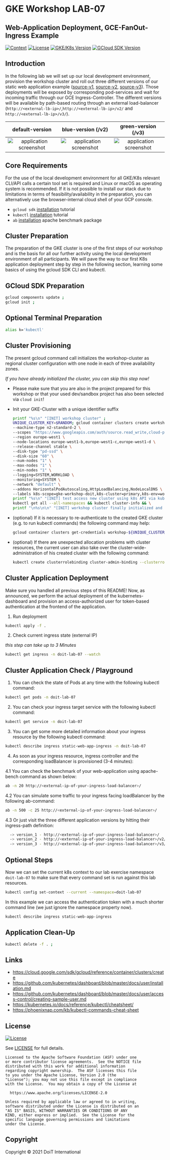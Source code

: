 # GKE Workshop LAB-07

## Web-Application Deployment, GCE-FanOut-Ingress Example

[![Context](https://img.shields.io/badge/GKE%20Fundamentals-1-blue.svg)](#)
[![License](https://img.shields.io/badge/License-Apache%202.0-blue.svg)](https://opensource.org/licenses/Apache-2.0)
[![GKE/K8s Version](https://img.shields.io/badge/k8s%20version-1.18.20-blue.svg)](#)
[![GCloud SDK Version](https://img.shields.io/badge/gcloud%20version-359.0.0-blue.svg)](#)

## Introduction

In the following lab we will set up our local development environment, provision the workshop cluster and roll out three different versions of our static web application example ([source-v1](https://github.com/doitintl/labs-web-app-static), [source-v2](https://github.com/doitintl/labs-web-app-static-blue), [source-v3](https://github.com/doitintl/labs-web-app-static-green)). Those deployments will be exposed by corresponding pod-services and wait for incoming traffic through our GCE Ingress-Controller. The different versions will be available by path-based routing through an external load-balancer (`http://<external-lb-ip>/`,`http://<external-lb-ip>/v2/` and `http://<external-lb-ip>/v3/`). 

default-version | blue-version (/v2) | green-version (/v3)
:-------------------------:|:-------------------------:|:-------------------------:
![application screenshot](../.github/media/lab-07-screenshot-small-v1.png) |  ![application screenshot](../.github/media/lab-07-screenshot-small-v2.png) | ![application screenshot](../.github/media/lab-07-screenshot-small-v3.png)

## Core Requirements

For the use of the local development environment for all GKE/K8s relevant CLI/API calls a certain tool set is required and Linux or macOS as operating system is recommended. If it is not possible to install our stack due to limitations in terms of feasibility/availability in the preparation, you can alternatively use the browser-internal cloud shell of your GCP console.

- `gcloud sdk` [installation](https://cloud.google.com/sdk/docs/install) tutorial
- `kubectl` [installation](https://kubernetes.io/docs/tasks/tools/) tutorial
- `ab` [installation](https://packages.debian.org/stretch/apache2-utils) apache benchmark package

## Cluster Preparation

The preparation of the GKE cluster is one of the first steps of our workshop and is the basis for all our further activity using the local development environment of all participants. We will pave the way to our first K8s application deployment step by step in the following section, learning some basics of using the gcloud SDK CLI and kubectl.

## GCloud SDK Preparation
```bash
gcloud components update ;
gcloud init ;
```

## Optional Terminal Preparation
```bash
alias k='kubectl'
```

## Cluster Provisioning

The present gcloud command call initializes the workshop-cluster as regional cluster configuration with one node in each of three availability zones.

_If you have already initialized the cluster, you can skip this step now!_

- Please make sure that you are also in the project prepared for this workshop or that your used dev/sandbox project has also been selected via `cloud init`!

- Init your GKE-Cluster with a unique identifier suffix

    ```bash
    printf "%s\n" "[INIT] workshop cluster" ;
    UNIQUE_CLUSTER_KEY=$RANDOM; gcloud container clusters create workshop-${UNIQUE_CLUSTER_KEY} \
    --machine-type n2-standard-2 \
    --scopes "https://www.googleapis.com/auth/source.read_write,cloud-platform" \
    --region europe-west1 \
    --node-locations europe-west1-b,europe-west1-c,europe-west1-d \
    --release-channel stable \
    --disk-type "pd-ssd" \
    --disk-size "60" \
    --num-nodes "1" \
    --max-nodes "1" \
    --min-nodes "1" \
    --logging=SYSTEM,WORKLOAD \
    --monitoring=SYSTEM \
    --network "default" \
    --addons HorizontalPodAutoscaling,HttpLoadBalancing,NodeLocalDNS \
    --labels k8s-scope=gke-workshop-doit,k8s-cluster=primary,k8s-env=workshop && \
    printf "%s\n" "[INIT] test access new cluster using k8s API via kubectl" ; \
    kubectl get all --all-namespaces && kubectl cluster-info && \
    printf "\n%s\n\n" "[INIT] workshop cluster finally initialized and available by ID -> [ workshop-${UNIQUE_CLUSTER_KEY} ] <-" ;
    ```

- (optional) If it is necessary to re-authenticate to the created GKE cluster (e.g. to run kubectl commands) the following command may help:

    ```bash
    gcloud container clusters get-credentials workshop-${UNIQUE_CLUSTER_KEY}
    ```

- (optional) If there are unexpected allocation problems with cluster resources, the current user can also take over the cluster-wide-administration of his created cluster with the following command:

    ```bash
    kubectl create clusterrolebinding cluster-admin-binding --clusterrole=cluster-admin --user=$(gcloud config get-value account)
    ```

## Cluster Application Deployment

Make sure you handled all previous steps of this README! Now, as announced, we perform the actual deployment of the kubernetes-dashboard and provision an access-authorized user for token-based authentication at the frontend of the application.

1. Run deployment
  ```bash
  kubectl apply -f . 
  ```

2. Check current ingress state (external IP)

  _this step can take up to 3 Minutes_

  ```bash
  kubectl get ingress -n doit-lab-07 --watch
  ```

## Cluster Application Check / Playground

1. You can check the state of Pods at any time with the following kubectl command:
  ```bash
  kubectl get pods -n doit-lab-07
  ```

2. You can check your ingress target service with the following kubectl command:
  ```bash
  kubectl get service -n doit-lab-07
  ```

3. You can get some more detailed information about your ingress resource by the following kubectl command:
  ```bash
  kubectl describe ingress static-web-app-ingress -n doit-lab-07
  ```

4. As soon as your ingress resource, ingress controller and the corresponding loadBalancer is provisioned (3-4 minutes):

4.1 You can check the benchmark of your web-application using apache-bench command as shown below:
  ```bash
  ab -n 20 http://<external-ip-of-your-ingress-load-balancer>/
  ```

4.2 You can simulate some traffic to your ingress facing loadBalancer by the following ab-command:
  ```bash
  ab -n 500 -c 25 http://<external-ip-of-your-ingress-load-balancer>/
  ```

4.3 Or just visit the three different application versions by hitting their ingress-path definition:
  ```bash
    -> version_1 - http://<external-ip-of-your-ingress-load-balancer>/
    -> version_2 - http://<external-ip-of-your-ingress-load-balancer>/v2/
    -> version_3 - http://<external-ip-of-your-ingress-load-balancer>/v3/
  ```

## Optional Steps

Now we can set the current k8s context to our lab exercise namespace `doit-lab-07` to make sure that every command set is run against this lab resources.

```bash
kubectl config set-context --current --namespace=doit-lab-07
```

In this example we can access the authentication token with a much shorter command line (we just ignore the namespace property now).

```bash
kubectl describe ingress static-web-app-ingress
```

## Application Clean-Up

```bash
kubectl delete -f . ;
```

## Links

- https://cloud.google.com/sdk/gcloud/reference/container/clusters/create
- https://github.com/kubernetes/dashboard/blob/master/docs/user/installation.md
- https://github.com/kubernetes/dashboard/blob/master/docs/user/access-control/creating-sample-user.md
- https://kubernetes.io/docs/reference/kubectl/cheatsheet/
- https://phoenixnap.com/kb/kubectl-commands-cheat-sheet

## License

[![License](https://img.shields.io/badge/License-Apache%202.0-blue.svg)](https://opensource.org/licenses/Apache-2.0)

See [LICENSE](LICENSE) for full details.

    Licensed to the Apache Software Foundation (ASF) under one
    or more contributor license agreements.  See the NOTICE file
    distributed with this work for additional information
    regarding copyright ownership.  The ASF licenses this file
    to you under the Apache License, Version 2.0 (the
    "License"); you may not use this file except in compliance
    with the License.  You may obtain a copy of the License at

      https://www.apache.org/licenses/LICENSE-2.0

    Unless required by applicable law or agreed to in writing,
    software distributed under the License is distributed on an
    "AS IS" BASIS, WITHOUT WARRANTIES OR CONDITIONS OF ANY
    KIND, either express or implied.  See the License for the
    specific language governing permissions and limitations
    under the License.

## Copyright

Copyright © 2021 DoiT International